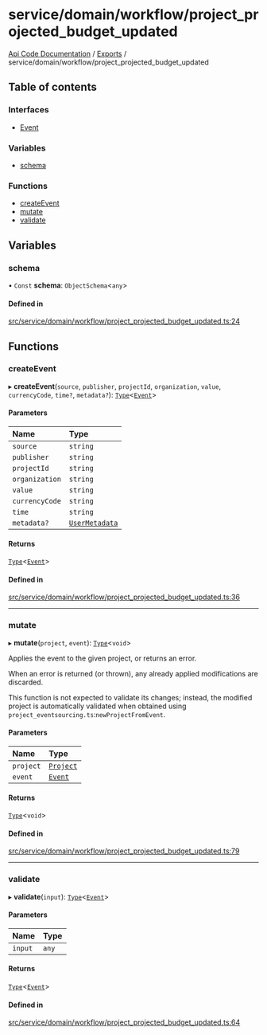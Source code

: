 # service/domain/workflow/project\_projected\_budget\_updated
[Api Code Documentation](../README.md) / [Exports](../modules.md) / service/domain/workflow/project\_projected\_budget\_updated

## Table of contents

### Interfaces

- [Event](../interfaces/service_domain_workflow_project_projected_budget_updated.Event.md)

### Variables

- [schema](service_domain_workflow_project_projected_budget_updated.md#schema)

### Functions

- [createEvent](service_domain_workflow_project_projected_budget_updated.md#createevent)
- [mutate](service_domain_workflow_project_projected_budget_updated.md#mutate)
- [validate](service_domain_workflow_project_projected_budget_updated.md#validate)

## Variables

### schema

• `Const` **schema**: `ObjectSchema`\<`any`\>

#### Defined in

[src/service/domain/workflow/project_projected_budget_updated.ts:24](https://github.com/openkfw/TruBudget/blob/92640998/api/src/service/domain/workflow/project_projected_budget_updated.ts#L24)

## Functions

### createEvent

▸ **createEvent**(`source`, `publisher`, `projectId`, `organization`, `value`, `currencyCode`, `time?`, `metadata?`): [`Type`](result.md#type)\<[`Event`](../interfaces/service_domain_workflow_project_projected_budget_updated.Event.md)\>

#### Parameters

| Name | Type |
| :------ | :------ |
| `source` | `string` |
| `publisher` | `string` |
| `projectId` | `string` |
| `organization` | `string` |
| `value` | `string` |
| `currencyCode` | `string` |
| `time` | `string` |
| `metadata?` | [`UserMetadata`](service_domain_metadata.md#usermetadata) |

#### Returns

[`Type`](result.md#type)\<[`Event`](../interfaces/service_domain_workflow_project_projected_budget_updated.Event.md)\>

#### Defined in

[src/service/domain/workflow/project_projected_budget_updated.ts:36](https://github.com/openkfw/TruBudget/blob/92640998/api/src/service/domain/workflow/project_projected_budget_updated.ts#L36)

___

### mutate

▸ **mutate**(`project`, `event`): [`Type`](result.md#type)\<`void`\>

Applies the event to the given project, or returns an error.

When an error is returned (or thrown), any already applied modifications are
discarded.

This function is not expected to validate its changes; instead, the modified project
is automatically validated when obtained using
`project_eventsourcing.ts`:`newProjectFromEvent`.

#### Parameters

| Name | Type |
| :------ | :------ |
| `project` | [`Project`](../interfaces/service_domain_workflow_project.Project.md) |
| `event` | [`Event`](../interfaces/service_domain_workflow_project_projected_budget_updated.Event.md) |

#### Returns

[`Type`](result.md#type)\<`void`\>

#### Defined in

[src/service/domain/workflow/project_projected_budget_updated.ts:79](https://github.com/openkfw/TruBudget/blob/92640998/api/src/service/domain/workflow/project_projected_budget_updated.ts#L79)

___

### validate

▸ **validate**(`input`): [`Type`](result.md#type)\<[`Event`](../interfaces/service_domain_workflow_project_projected_budget_updated.Event.md)\>

#### Parameters

| Name | Type |
| :------ | :------ |
| `input` | `any` |

#### Returns

[`Type`](result.md#type)\<[`Event`](../interfaces/service_domain_workflow_project_projected_budget_updated.Event.md)\>

#### Defined in

[src/service/domain/workflow/project_projected_budget_updated.ts:64](https://github.com/openkfw/TruBudget/blob/92640998/api/src/service/domain/workflow/project_projected_budget_updated.ts#L64)
